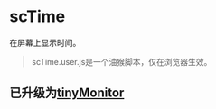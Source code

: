 # scTime

在屏幕上显示时间。

> scTime.user.js是一个油猴脚本，仅在浏览器生效。

## 已升级为[tinyMonitor](../tinyMonitor/README_zh-CN.md)